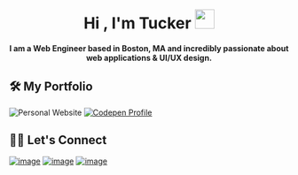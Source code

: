 <h1 align="center"> Hi , I'm Tucker <img src="https://media.giphy.com/media/hvRJCLFzcasrR4ia7z/giphy.gif" width="35"></h1>

<h4 align="center">I am a Web Engineer based in Boston, MA and incredibly passionate about web applications & UI/UX design.</h4>

## 🛠️ My Portfolio
![Personal Website](https://img.shields.io/badge/%20tuckermassad-website?style=for-the-badge&label=Personal%20Website&link=https%3A%2F%2Ftuckermassad.com%2F)
[![Codepen Profile](https://img.shields.io/badge/-Codepen-61DAFB?style=for-the-badge&logo=codepen&logoColor=ffffff&link=https%3A%2F%2Fcodepen.io%2Ftuckermassad)](https://img.shields.io/badge/codepen-tuckermassad?style=for-the-badge&logo=codepen&label=Codepen%20Profile&labelColor=0a0a08&link=https%3A%2F%2Fcodepen.io%2Ftuckermassad
)

## 🙋‍♀️ Let's Connect

[![image](https://img.shields.io/badge/LinkedIn-0077B5?style=for-the-badge&logo=linkedin&logoColor=white)](https://www.linkedin.com/in/TuckerMassad/)
[![image](https://img.shields.io/badge/Twitter-1DA1F2?style=for-the-badge&logo=twitter&logoColor=white)](https://twitter.com/TuckerCodes)
[![image](https://img.shields.io/badge/Gmail-D14836?style=for-the-badge&logo=gmail&logoColor=white)](mailto:tuckermassad@gmail.com)
